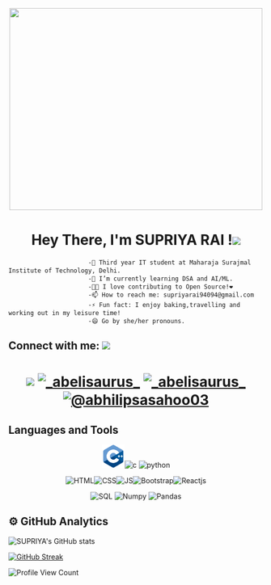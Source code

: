 <p align="center"><img src="https://c.tenor.com/PP9v7VIs6R4AAAAd/scaler-create-impact.gif" width="500px" height="400"/></p>
<h1 align="center"> Hey There, I'm SUPRIYA RAI !<img src="https://raw.githubusercontent.com/MartinHeinz/MartinHeinz/master/wave.gif" width="30px" style="max-width: 100%; user-select: auto;"> </h1>


                          -👩‍ Third year IT student at Maharaja Surajmal Institute of Technology, Delhi. 
                          -🌱 I’m currently learning DSA and AI/ML. 
                          -👩‍💻 I love contributing to Open Source!❤️ 
                          -📫 How to reach me: supriyarai94094@gmail.com 
                          -⚡ Fun fact: I enjoy baking,travelling and working out in my leisure time! 
                          -😄 Go by she/her pronouns.

## Connect with me: <img src="https://raw.githubusercontent.com/ShahriarShafin/ShahriarShafin/main/Assets/handshake.gif" width="100px" style="max-width: 100%; user-select: auto;">
<h1 align="center"> <a href = 'https://www.linkedin.com/in/supriya-rai/'> <img width = '32px' align= 'center' src="https://raw.githubusercontent.com/rahulbanerjee26/githubAboutMeGenerator/main/icons/linked-in-alt.svg"/></a>
<a href="https://www.instagram.com/supriyarai01?r=nametag"><img align="center" src="https://upload.wikimedia.org/wikipedia/commons/thumb/e/e7/Instagram_logo_2016.svg/2048px-Instagram_logo_2016.svg.png" alt="_abelisaurus_" height="40" width="40" style="max-width: 100%;"></a>
<a href="https://twitter.com/SupriyaRai_"><img align="center" src="https://raw.githubusercontent.com/rahuldkjain/github-profile-readme-generator/master/src/images/icons/Social/twitter.svg" alt="_abelisaurus_" height="30" width="40" style="max-width: 100%;"></a>
<a href="medium.com/@supriyarai94094"><img align="center" src="https://raw.githubusercontent.com/rahuldkjain/github-profile-readme-generator/master/src/images/icons/Social/medium.svg" alt="@abhilipsasahoo03" height="40" width="40" style="max-width: 100%;"></a>


## Languages and Tools

<p align="center">
<img src="https://raw.githubusercontent.com/devicons/devicon/master/icons/cplusplus/cplusplus-original.svg" alt="cplusplus" width="45" height="45"/><img src="https://media.giphy.com/media/ztl9x7JlhSlU4MWD6h/giphy.gif" alt="c" width="50" height="50"/> <img src="https://media.giphy.com/media/LMt9638dO8dftAjtco/giphy.gif" alt="python" width="45" height="45"/> </p>
<p align="center">
<img src="https://media0.giphy.com/media/XAxylRMCdpbEWUAvr8/giphy.gif?cid=ecf05e477rr83hn36iplcgbil1vzf0l00qv7vfhh8bolc25u&rid=giphy.gif&ct=s" alt = "HTML" width = "50" height = "50"/><img src="https://media4.giphy.com/media/fsEaZldNC8A1PJ3mwp/giphy.gif?cid=ecf05e47hn9i4ze4v7kncrrn8f14nlnz5us4rgatjfixi80z&rid=giphy.gif&ct=s" alt = "CSS" width = "50" height = "50"/><img src = "https://media.giphy.com/media/ln7z2eWriiQAllfVcn/giphy.gif" alt = "JS" width = "50" height = "50"/><img src = "https://media.giphy.com/media/Sr8xDpMwVKOHUWDVRD/giphy.gif" alt = "Bootstrap" width = "50" height = "50"/><img src = "https://media.giphy.com/media/eNAsjO55tPbgaor7ma/giphy.gif" alt = "Reactjs" width = "50" height = "50"/></p>

<p align="center">
<img src = "https://upload.wikimedia.org/wikipedia/commons/8/87/Sql_data_base_with_logo.png" alt = "SQL" width = "70" height = "50"/>
<img src = "https://upload.wikimedia.org/wikipedia/commons/thumb/3/31/NumPy_logo_2020.svg/1280px-NumPy_logo_2020.svg.png" alt = "Numpy" width = "80" height = "70"/>
<img src = "https://i.redd.it/c6h7rok9c2v31.jpg" alt = "Pandas" width = "150" height = "45"/>

## ⚙️ GitHub Analytics
![SUPRIYA's GitHub stats](https://github-readme-stats.vercel.app/api?username=SupriyaRai75&show_icons=true&theme=radical)

<!---[![Top Langs](https://github-readme-stats.vercel.app/api/top-langs/?username=Ultimateutkarsh11&layout=compact&theme=radical)](https://github.com/Ultimateutkarsh11/github-readme-stats)---!>
<!--
| <a href="https://github.com/Ultimateutkarsh11/github-readme-stats"><img align="center" src="https://github-readme-stats.vercel.app/api?username=SupriyaRai75&show_icons=true&theme=buefy&hide_border=true&count_private=true" alt="Supriya's github stats" /></a> | <a href="https://github.com/SupriyaRai75/github-readme-stats"><img align="center" src="https://github-readme-stats.vercel.app/api/top-langs/?username=SupriyaRai75&layout=compact&theme=buefy&hide_border=true&count_private=true" /></a> |
| ------------- | ------------- |
 -->

[![GitHub Streak](https://github-readme-streak-stats.herokuapp.com?user=SupriyaRai75&theme=radical)](https://git.io/streak-stats)

![Profile View Count](https://komarev.com/ghpvc/?username=SupriyaRai75)
